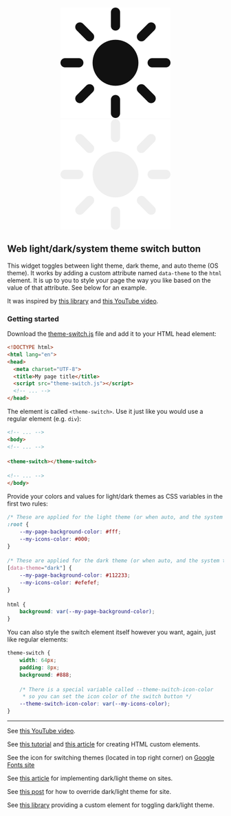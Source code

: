 <div align="center">

![Animated icon on light](animation.svg#gh-light-mode-only)
![Animated icon on dark](animation-on-dark.svg#gh-dark-mode-only)

</div>

## Web light/dark/system theme switch button

This widget toggles between light theme, dark theme, and auto theme (OS theme).
It works by adding a custom attribute named `data-theme` to the `html` element.
It is up to you to style your page the way you like based on the value of that attribute.
See below for an example.

It was inspired by [this library](https://github.com/GoogleChromeLabs/dark-mode-toggle)
and [this YouTube video](https://youtu.be/kZiS1QStIWc).

### Getting started

Download the [theme-switch.js](theme-switch.js) file and add it to your HTML head element:

```html
<!DOCTYPE html>
<html lang="en">
<head>
  <meta charset="UTF-8">
  <title>My page title</title>
  <script src="theme-switch.js"></script>
  <!-- ... -->
</head>
```

The element is called `<theme-switch>`. Use it just like you would use a regular element (e.g. `div`):

```html
<!-- ... -->
<body>
<!-- ... -->

<theme-switch></theme-switch>

<!-- ... -->
</body>
```

Provide your colors and values for light/dark themes as CSS variables in the first two rules:

```css
/* These are applied for the light theme (or when auto, and the system theme is light) */
:root {
    --my-page-background-color: #fff;
    --my-icons-color: #000;
}

/* These are applied for the dark theme (or when auto, and the system theme is dark) */
[data-theme="dark"] {
    --my-page-background-color: #112233;
    --my-icons-color: #efefef;
}

html {
    background: var(--my-page-background-color);
}
```

You can also style the switch element itself however you want, again, just like regular elements:

```css
theme-switch {
    width: 64px;
    padding: 8px;
    background: #888;
    
    /* There is a special variable called --theme-switch-icon-color
     * so you can set the icon color of the switch button */
    --theme-switch-icon-color: var(--my-icons-color);
}
```

---

See [this YouTube video](https://youtu.be/kZiS1QStIWc).

See [this tutorial](https://developer.mozilla.org/en-US/docs/Web/Web_Components/Using_custom_elements) and
[this article](https://css-tricks.com/web-components-are-easier-than-you-think/)
for creating HTML custom elements.

See the icon for switching themes (located in top right corner) on
[Google Fonts site](https://fonts.google.com/icons)

See [this article](https://css-tricks.com/a-complete-guide-to-dark-mode-on-the-web)
for implementing dark/light theme on sites.

See [this post](https://stackoverflow.com/q/56300132/8583692) for how to override
dark/light theme for site.

See [this library](https://github.com/GoogleChromeLabs/dark-mode-toggle) providing
a custom element for toggling dark/light theme.
